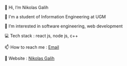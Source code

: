 👋 Hi, I’m Nikolas Galih
 
 🏫 I'm a student of Information Engineering at UGM

 👀 I’m interested in software engineering, web development

 💻 Tech stack : react js, node js, c++

 📫 How to reach me : [Email](mailto:saputragalih8@gmail.com)
 
 🔗 Website : [Nikolas Galih](nikolasgalih.my.id)

<!---
ncgalih/ncgalih is a ✨ special ✨ repository because its `README.md` (this file) appears on your GitHub profile.
You can click the Preview link to take a look at your changes.
--->
